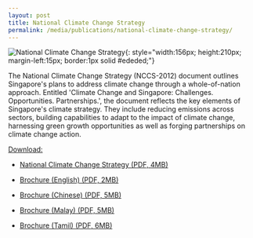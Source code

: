 ```yaml
---
layout: post
title: National Climate Change Strategy
permalink: /media/publications/national-climate-change-strategy/
---
```

![National Climate Change Strategy](/images/national-climate-change-strategy.jpg "National Climate Change Strategy"){: style="width:156px; height:210px; margin-left:15px; border:1px solid #ededed;"}

The National Climate Change Strategy (NCCS-2012) document outlines Singapore's plans to address climate change through a whole-of-nation approach. Entitled 'Climate Change and Singapore: Challenges. Opportunities. Partnerships.', the document reflects the key elements of Singapore's climate strategy. They include reducing emissions across sectors, building capabilities to adapt to the impact of climate change, harnessing green growth opportunities as well as forging partnerships on climate change action.

<u>Download:</u>

* [<a href="/files/docs/default-source/publications/national-climate-change-strategy.pdf" target="_blank">National Climate Change Strategy (PDF, 4MB)</a>](/files/docs/default-source/publications/national-climate-change-strategy.pdf)

* [<a href="/files/docs/default-source/publications/national-climate-change-strategy-brochure-english.pdf" target="_blank">Brochure (English) (PDF, 2MB)</a>](/files/docs/default-source/publications/national-climate-change-strategy-brochure-english.pdf)

* [<a href="/files/docs/default-source/publications/national-climate-change-strategy-brochure-chinese.pdf" target="_blank">Brochure (Chinese) (PDF, 5MB)</a>](/files/docs/default-source/publications/national-climate-change-strategy-brochure-chinese.pdf)

* [<a href="/files/docs/default-source/publications/national-climate-change-strategy-brochure-malay.pdf" target="_blank">Brochure (Malay) (PDF, 5MB)</a>](/files/docs/default-source/publications/national-climate-change-strategy-brochure-malay.pdf)

* [<a href="/files/docs/default-source/publications/national-climate-change-strategy-brochure-tamil.pdf" target="_blank">Brochure (Tamil) (PDF, 6MB)</a>](/files/docs/default-source/publications/national-climate-change-strategy-brochure-tamil.pdf)